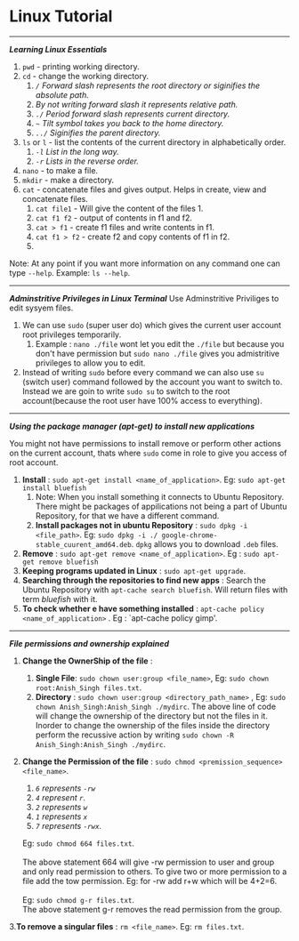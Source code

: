 # Linux Tutorial
---
___Learning Linux Essentials___

1. `pwd` - printing working directory.
2. `cd` - change the working directory. 
      1. *`/` Forward slash represents the root directory or siginifies the absolute path.*
      2. *By not writing forward slash it represents relative path.*
      3. *`./` Period forward slash represents current directory.*
      4. *`~` Tilt symbol takes you back to the home directory.*
      5. *`../` Siginifies the parent directory.*
3. `ls` or `l` - list the contents of the current directory in alphabetically order.
      1. *`-l` List in the long way.*
      2. *`-r` Lists in the reverse order.* <br>
4. `nano` - to make a file.
5. `mkdir` - make a directory.
6. `cat` - concatenate files and gives output. Helps in create, view and concatenate files.
      1. `cat file1` - Will give the content of the files 1.
      2. `cat f1 f2` - output of contents in f1 and f2.
      3. `cat > f1` - create f1 files and write contents in f1.
      4. `cat f1 > f2` - create f2 and copy contents of f1 in f2.
      5. 
 
 Note: At any point if you want more information on any command one can type `--help`. Example: `ls --help`.
 
 ---
 
 ___Adminstritive Privileges in Linux Terminal___
 Use Adminstritive Priviliges to edit sysyem files.
 1. We can use `sudo` (super user do) which gives the current user account root privileges temporarily.
      1. Example : `nano ./file` wont let you edit the `./file` but because you don't have permission but `sudo nano ./file` gives you admistritive privileges to allow you to edit.
2. Instead of writing `sudo` before every command we can also use `su` (switch user) command followed by the account you want to switch to. Instead we are goin to write `sudo su` to switch to the root account(because the root user have 100% access to everything).

---
___Using the package manager (apt-get) to install new applications___

You might not have permissions to install remove or perform other actions on the current account, thats where `sudo` come in role to give you access of root account.
1. __Install__ :  `sudo apt-get install <name_of_application>`. Eg: `sudo apt-get install bluefish`
      1. Note: When you install something it connects to Ubuntu Repository. There might be packages of appilications not being a part of Ubuntu Repository, for that we have a different command.
      2. __Install packages not in ubuntu Repository__ : `sudo dpkg -i <file_path>`. Eg: `sudo dpkg -i ./ google-chrome-stable_cuurent_amd64.deb`. `dpkg` allows you to download `.deb` files.      
2. __Remove__ :  `sudo apt-get remove <name_of_application>`. Eg : `sudo apt-get remove bluefish`
3.  __Keeping programs updated in Linux__ : `sudo apt-get upgrade`.
4. __Searching through the repositories to find new apps__ : Search the Ubuntu Repository with `apt-cache search bluefish`. Will return files with term _bluefish_ with it.
5. __To check whether e have something installed__ : `apt-cache policy <name_of_application>` . Eg : `apt-cache policy gimp'.

---
___File permissions and ownership explained___

1. __Change the OwnerShip of the file__ : 
      1. __Single File__: `sudo chown user:group <file_name>`, Eg: `sudo chown root:Anish_Singh files.txt`.
      2. __Directory__ : `sudo chown user:group <directory_path_name>` , Eg: `sudo chown Anish_Singh:Anish_Singh ./mydirc`. The above line of code will change the ownership of the directory but not the files in it. Inorder to change the ownership of the files inside the directory perform the recussive action by writing `sudo chown -R Anish_Singh:Anish_Singh ./mydirc`.
3.  __Change the Permission of the file__ : `sudo chmod <premission_sequence> <file_name>`.
      1. *`6` represents `-rw`*
      2. *`4` represent `r`.*
      3. *`2` represents `w`*
      4. *`1` represents `x`*
      5.  *`7` represents `-rwx`.*
      
      Eg: `sudo chmod 664 files.txt`.<br>
      <br>The above statement 664 will give -rw permission to user and group and only read permission to others.
      To give two or more permission to a file add the tow permission. Eg: for -rw add r+w which will be 4+2=6.<br>
      <br>Eg: `sudo chmod g-r files.txt`.<br>
      The above statement g-r removes the read permission from the group.

3.__To remove a singular files__ : `rm <file_name>`. Eg: `rm files.txt`.











